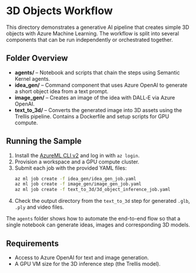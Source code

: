 # 3D Objects Workflow

This directory demonstrates a generative AI pipeline that creates simple 3D objects with Azure Machine Learning.
The workflow is split into several components that can be run independently or orchestrated together.

## Folder Overview

- **agents/** – Notebook and scripts that chain the steps using Semantic Kernel agents.
- **idea_gen/** – Command component that uses Azure OpenAI to generate a short object idea from a text prompt.
- **image_gen/** – Creates an image of the idea with DALL‑E via Azure OpenAI.
- **text_to_3d/** – Converts the generated image into 3D assets using the Trellis pipeline. Contains a Dockerfile and setup scripts for GPU compute.

## Running the Sample

1. Install the [AzureML CLI v2](https://learn.microsoft.com/azure/machine-learning/how-to-configure-cli) and log in with `az login`.
2. Provision a workspace and a GPU compute cluster.
3. Submit each job with the provided YAML files:
   ```bash
   az ml job create -f idea_gen/idea_gen_job.yaml
   az ml job create -f image_gen/image_gen_job.yaml
   az ml job create -f text_to_3d/3d_object_inference_job.yaml
   ```
4. Check the output directory from the `text_to_3d` step for generated `.glb`, `.ply` and video files.

The `agents` folder shows how to automate the end-to-end flow so that a single notebook can generate ideas, images and corresponding 3D models.

## Requirements

- Access to Azure OpenAI for text and image generation.
- A GPU VM size for the 3D inference step (the Trellis model).

